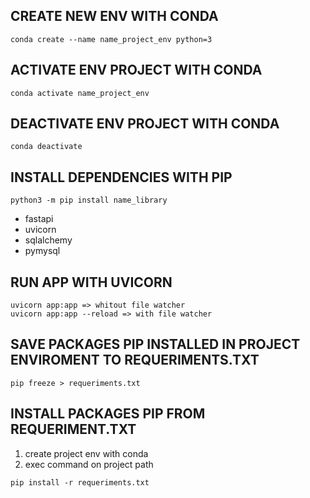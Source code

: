 ## CREATE NEW ENV WITH CONDA
```
conda create --name name_project_env python=3
```

## ACTIVATE ENV PROJECT WITH CONDA
```
conda activate name_project_env
```

## DEACTIVATE ENV PROJECT WITH CONDA
```
conda deactivate
```

## INSTALL DEPENDENCIES WITH PIP
```
python3 -m pip install name_library
```
- fastapi
- uvicorn
- sqlalchemy
- pymysql

## RUN APP WITH UVICORN
```
uvicorn app:app => whitout file watcher
uvicorn app:app --reload => with file watcher
```
## SAVE PACKAGES PIP INSTALLED IN PROJECT ENVIROMENT TO REQUERIMENTS.TXT
```
pip freeze > requeriments.txt
```

## INSTALL PACKAGES PIP FROM REQUERIMENT.TXT
1. create project env with conda
2. exec command on project path 
```
pip install -r requeriments.txt
```